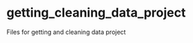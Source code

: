 getting_cleaning_data_project
=============================

Files for getting and cleaning data project
